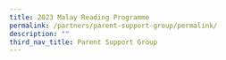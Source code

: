 ```yaml
---
title: 2023 Malay Reading Programme
permalink: /partners/parent-support-group/permalink/
description: ""
third_nav_title: Parent Support Group
---
```

